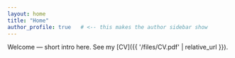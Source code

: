 ```yaml
---
layout: home
title: "Home"
author_profile: true   # <-- this makes the author sidebar show
---
```

Welcome — short intro here. See my [CV]({{ '/files/CV.pdf' | relative_url }}).
